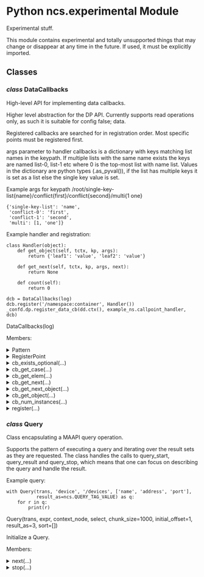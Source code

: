 # Python ncs.experimental Module

Experimental stuff.

This module contains experimental and totally unsupported things that
may change or disappear at any time in the future. If used, it must be
explicitly imported.

## Classes

### _class_ **DataCallbacks**

High-level API for implementing data callbacks.

Higher level abstraction for the DP API. Currently supports read
operations only, as such it is suitable for config false; data.

Registered callbacks are searched for in registration order. Most
specific points must be registered first.

args parameter to handler callbacks is a dictionary with keys
matching list names in the keypath. If multiple lists with the
same name exists the keys are named list-0, list-1 etc where 0 is
the top-most list with name list. Values in the dictionary are
python types (.as_pyval()), if the list has multiple keys it is
set as a list else the single key value is set.

Example args for keypath
/root/single-key-list{name}/conflict{first}/conflict{second}/multi{1 one}

    {'single-key-list': 'name',
     'conflict-0': 'first',
     'conflict-1': 'second',
     'multi': [1, 'one']}

Example handler and registration:

    class Handler(object):
        def get_object(self, tctx, kp, args):
            return {'leaf1': 'value', 'leaf2': 'value'}

        def get_next(self, tctx, kp, args, next):
            return None

        def count(self):
            return 0

    dcb = DataCallbacks(log)
    dcb.register('/namespace:container', Handler())
    _confd.dp.register_data_cb(dd.ctx(), example_ns.callpoint_handler, dcb)

DataCallbacks(log)

Members:

<details>

<summary>Pattern</summary>

Pattern matching key-path, internal to DataCallbacks

</details>

<details>

<summary>RegisterPoint</summary>

Registered handler point, internal to DataCallbacks

</details>

<details>

<summary>cb_exists_optional(...)</summary>

Method:

```python
cb_exists_optional(self, tctx, kp)
```

low-level cb_exists_optional implementation

</details>

<details>

<summary>cb_get_case(...)</summary>

Method:

```python
cb_get_case(self, tctx, kp, choice)
```

low-level cb_get_case implementation

</details>

<details>

<summary>cb_get_elem(...)</summary>

Method:

```python
cb_get_elem(self, tctx, kp)
```

low-level cb_elem implementation

</details>

<details>

<summary>cb_get_next(...)</summary>

Method:

```python
cb_get_next(self, tctx, kp, next)
```

low-level cb_get_next implementation

</details>

<details>

<summary>cb_get_next_object(...)</summary>

Method:

```python
cb_get_next_object(self, tctx, kp, next)
```

low-level cb_get_next_object implementation

</details>

<details>

<summary>cb_get_object(...)</summary>

Method:

```python
cb_get_object(self, tctx, kp)
```

low-level cb_get_object implementation

</details>

<details>

<summary>cb_num_instances(...)</summary>

Method:

```python
cb_num_instances(self, tctx, kp)
```

low-level cb_num_instances implementation

</details>

<details>

<summary>register(...)</summary>

Method:

```python
register(self, path, handler)
```

Register data handler for path.

If handler is a type it will be instantiated with the DataCallbacks
log as the only parameter.

The following methods will be called on the handler:

* get_object(kp, args)

    Return single object as dictionary.

* get_next(kp, args, next)

    Return next object as dictionary, list of dictionaries can be
    returned to use result caching reducing the amount of calls
    required.

* count(kp, args)

    Return number of elements in list.

</details>

### _class_ **Query**

Class encapsulating a MAAPI query operation.

Supports the pattern of executing a query and iterating over the result
sets as they are requested. The class handles the calls to query_start,
query_result and query_stop, which means that one can focus on describing
the query and handle the result.

Example query:

    with Query(trans, 'device', '/devices', ['name', 'address', 'port'],
               result_as=ncs.QUERY_TAG_VALUE) as q:
        for r in q:
            print(r)

Query(trans, expr, context_node, select, chunk_size=1000, initial_offset=1, result_as=3, sort=[])

Initialize a Query.

Members:

<details>

<summary>next(...)</summary>

Method:

```python
next(self)
```

Get the next query result row.

</details>

<details>

<summary>stop(...)</summary>

Method:

```python
stop(self)
```

Stop the running query.

Any resources associated with the query will be released.

</details>

